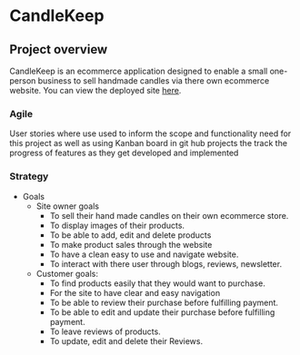 # CandleKeep

 ## Project overview
CandleKeep is an ecommerce application designed to enable a small one-person business to sell handmade candles via there own ecommerce website. 
You can view the deployed site [here](https://candlekeep-pp5.herokuapp.com/).

### Agile
User stories where use used to inform the scope and functionality need for this project as well as using Kanban board in git hub projects the track the progress of features as they get developed and implemented

### Strategy
* Goals
    * Site owner goals
        * To sell their hand made candles on their own ecommerce store.
        * To display images of their products.
        * To be able to add, edit and delete products
        * To make product sales through the website
        * To have a clean easy to use and navigate website. 
        * To interact with there user through blogs, reviews, newsletter.
    * Customer goals:
        * To find products easily that they would want to purchase.
        * For the site to have clear and easy navigation
        * To be able to review their purchase before fulfilling payment.
        * To be able to edit and update their purchase before fulfilling payment.
        * To leave reviews of products.
        * To update, edit and delete their Reviews.


